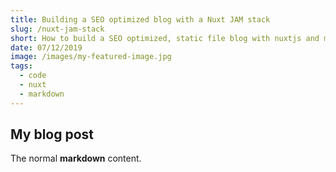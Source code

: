 ```yaml
---
title: Building a SEO optimized blog with a Nuxt JAM stack
slug: /nuxt-jam-stack
short: How to build a SEO optimized, static file blog with nuxtjs and markdown files. Including a sitemap.xml and catagory or tag pages.
date: 07/12/2019
image: /images/my-featured-image.jpg
tags:
  - code
  - nuxt
  - markdown
---
```


## My blog post

The normal **markdown** content.